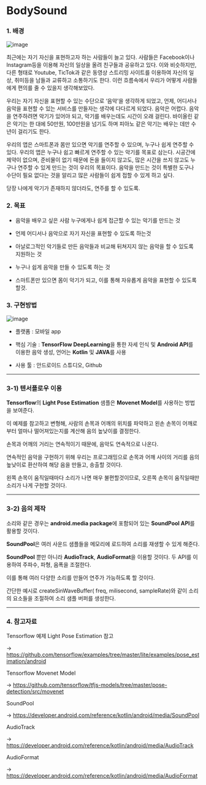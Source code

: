 # BodySound
### 1. 배경
![image](https://user-images.githubusercontent.com/29995264/135447416-fc303a7e-106e-4bf4-a267-fae3d9c632c9.png)

최근에는 자기 자신을 표현하고자 하는 사람들이 늘고 있다. 사람들은 Facebook이나 Instagram등을 이용해 자신의 일상을 올려 친구들과 공유하고 있다. 이와 비슷하지만, 다른 형태로 Youtube, TicTok과 같은 동영상 스트리밍 사이트를 이용하여 자신의 일상, 취미등을 남들과 교류하고 소통하기도 한다. 이런 흐름속에서 우리가 어떻게 사람들에게 편의를 줄 수 있을지 생각해보았다. 

우리는 자기 자신을 표현할 수 있는 수단으로 ‘음악’을 생각하게 되었고, 언제, 어디서나 음악을 표현할 수 있는 서비스를 만들자는 생각에 다다르게 되었다. 음악은 어렵다. 음악을 연주하려면 악기가 있어야 되고, 악기를 배우는데도 시간이 오래 걸린다. 바이올린 같은 악기는 한 대에 50만원, 100만원을 넘기도 하며 피아노 같은 악기는 배우는 데만 수년이 걸리기도 한다. 

우리의 앱은 스마트폰과 몸만 있으면 악기를 연주할 수 있으며, 누구나 쉽게 연주할 수 있다. 우리의 앱은 누구나 쉽고 빠르게 연주할 수 있는 악기를 목표로 삼는다. 시공간에 제약이 없으며, 준비물이 없기 때문에 돈을 들이지 않고도, 많은 시간을 쓰지 않고도 누구나 연주할 수 있게 만드는 것이 우리의 목표이다. 음악을 만드는 것이 특별한 도구나 수단이 필요 없다는 것을 알리고 많은 사람들이 쉽게 접할 수 있게 하고 싶다. 

당장 나에게 악기가 존재하지 않더라도, 연주를 할 수 있도록.
### 2. 목표
- 음악을 배우고 싶은 사람 누구에게나 쉽게 접근할 수 있는 악기를 만드는 것

- 언제 어디서나 음악으로 자기 자신을 표현할 수 있도록 하는것

- 아날로그적인 악기들로 만든 음악들과 비교해 뒤쳐지지 않는 음악을 할 수 있도록 지원하는 것

- 누구나 쉽게 음악을 만들 수 있도록 하는 것

- 스마트폰만 있으면 몸이 악기가 되고, 이를 통해 자유롭게 음악을 표현할 수 있도록 할것. 





### 3. 구현방법
![image](https://user-images.githubusercontent.com/29995264/135447625-0bd9cd86-85af-43c3-8707-91880b908389.png)
- 플랫폼 : 모바일 app

- 핵심 기술 : **TensorFlow DeepLearning**을 통한 자세 인식 및 **Android API**를 이용한 음악 생성, 언어는 **Kotlin** 및 **JAVA**를 사용

- 사용 툴 : 안드로이드 스튜디오, Github
********************
### 3-1) 텐서플로우 이용

 **Tensorflow**의 **Light Pose Estimation** 샘플은 **Movenet Model**를 사용하는 방법을 보여준다. 

 이 예제를 참고하고 변형해, 사람의 손목과 어깨의 위치를 파악하고 왼손 손목이 어깨로부터 얼마나 떨어져있는지를 계산해 음의 높낮이를 결정한다. 

 손목과 어깨의 거리는 연속적이기 때문에, 음악도 연속적으로 나온다. 

 연속적인 음악을 구현하기 위해 우리는 프로그래밍으로 손목과 어깨 사이의 거리를 음의 높낮이로 환산하여 해당 음을 만들고, 송출할 것이다. 

 왼쪽 손목이 움직일때마다 소리가 나면 매우 불편할것이므로, 오른쪽 손목이 움직일때만 소리가 나게 구현할 것이다. 

********************
### 3-2) 음의 제작

 소리와 같은 경우는 **android.media package**에 포함되어 있는 **SoundPool API**를 활용할 것이다.

 **SoundPool**은 여러 사운드 샘플들을 메모리에 로드하여 소리를 재생할 수 있게 해준다. 

 **SoundPool** 뿐만 아니라 **AudioTrack**, **AudioFormat**을 이용할 것이다. 두 API를 이용하여 주파수, 파형, 음폭을 조절한다.

 이를 통해 여러 다양한 소리를 만들어 연주가 가능하도록 할 것이다.

 간단한 예시로 createSinWaveBuffer( freq,  milisecond,  sampleRate)와 같이 소리의 요소들을 조절하여 소리 샘플 버퍼를 생성한다. 

********************





### 4. 참고자료
Tensorflow 예제 Light Pose Estimation 참고

 -> <https://github.com/tensorflow/examples/tree/master/lite/examples/pose_estimation/android>

Tensorflow Movenet Model

 -> <https://github.com/tensorflow/tfjs-models/tree/master/pose-detection/src/movenet>

SoundPool

 -> <https://developer.android.com/reference/kotlin/android/media/SoundPool>

AudioTrack

 -> <https://developer.android.com/reference/kotlin/android/media/AudioTrack>

AudioFormat

 -> <https://developer.android.com/reference/kotlin/android/media/AudioFormat>

